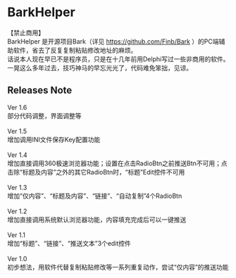 # BarkHelper
【禁止商用】<br>
BarkHelper 是开源项目Bark（详见 https://github.com/Finb/Bark ）的PC端辅助软件，省去了反复复制粘贴修改地址的麻烦。<br>
话说本人现在早已不是程序员，只是在十几年前用Delphi写过一些非商用的软件。
一晃这么多年过去，技巧神马的早忘光光了，代码难免笨拙，见谅。
## Releases Note
Ver 1.6<br>
部分代码调整，界面调整等
<br>
<br>
Ver 1.5<br>
增加调用INI文件保存Key配置功能
<br>
<br>
Ver 1.4<br>
增加直接调用360极速浏览器功能；设置在点击RadioBtn之前推送Btn不可用；点击除“标题及内容”之外的其它RadioBtn时，“标题”Edit控件不可用
<br>
<br>
Ver 1.3<br>
增加“仅内容”、“标题及内容”、“链接”、“自动复制”4个RadioBtn
<br>
<br>
Ver 1.2<br>
增加直接调用系统默认浏览器功能，内容填充完成后可以一键推送
<br>
<br>
Ver 1.1<br>
增加“标题”、“链接”、“推送文本”3个edit控件
<br>
<br>
Ver 1.0<br>
初步想法，用软件代替复制粘贴修改等一系列重复动作，尝试“仅内容”的推送功能
